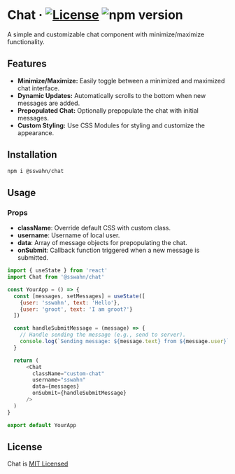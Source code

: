 # Chat · [![License](https://img.shields.io/badge/License-MIT-blue.svg)](https://github.com/sswahn/chat/blob/main/LICENSE) ![npm version](https://img.shields.io/npm/v/@sswahn/chat)

A simple and customizable chat component with minimize/maximize functionality.

## Features

- **Minimize/Maximize:** Easily toggle between a minimized and maximized chat interface.
- **Dynamic Updates:** Automatically scrolls to the bottom when new messages are added.
- **Prepopulated Chat:** Optionally prepopulate the chat with initial messages.
- **Custom Styling:** Use CSS Modules for styling and customize the appearance.

## Installation

```bash
npm i @sswahn/chat
```

## Usage

### Props
- **className**: Override default CSS with custom class.
- **username**: Username of local user.
- **data**: Array of message objects for prepopulating the chat.
- **onSubmit**: Callback function triggered when a new message is submitted.

```javascript
import { useState } from 'react'
import Chat from '@sswahn/chat'

const YourApp = () => {
  const [messages, setMessages] = useState([
    {user: 'sswahn', text: 'Hello'},
    {user: 'groot', text: 'I am groot?'}
  ])

  const handleSubmitMessage = (message) => {
    // Handle sending the message (e.g., send to server).
    console.log(`Sending message: ${message.text} from ${message.user}`)
  }

  return (
      <Chat
        className="custom-chat"
        username="sswahn"
        data={messages}
        onSubmit={handleSubmitMessage}
      />
  )
}

export default YourApp
```

## License
Chat is [MIT Licensed](https://github.com/sswahn/chat/blob/main/LICENSE)
